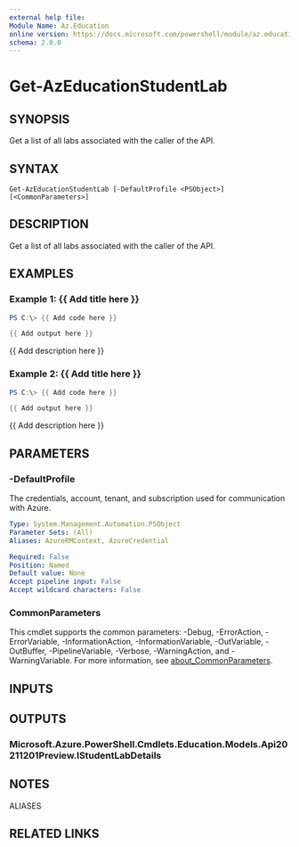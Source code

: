 ```yaml
---
external help file:
Module Name: Az.Education
online version: https://docs.microsoft.com/powershell/module/az.education/get-azeducationstudentlab
schema: 2.0.0
---
```


# Get-AzEducationStudentLab

## SYNOPSIS
Get a list of all labs associated with the caller of the API.

## SYNTAX

```
Get-AzEducationStudentLab [-DefaultProfile <PSObject>] [<CommonParameters>]
```

## DESCRIPTION
Get a list of all labs associated with the caller of the API.

## EXAMPLES

### Example 1: {{ Add title here }}
```powershell
PS C:\> {{ Add code here }}

{{ Add output here }}
```

{{ Add description here }}

### Example 2: {{ Add title here }}
```powershell
PS C:\> {{ Add code here }}

{{ Add output here }}
```

{{ Add description here }}

## PARAMETERS

### -DefaultProfile
The credentials, account, tenant, and subscription used for communication with Azure.

```yaml
Type: System.Management.Automation.PSObject
Parameter Sets: (All)
Aliases: AzureRMContext, AzureCredential

Required: False
Position: Named
Default value: None
Accept pipeline input: False
Accept wildcard characters: False
```

### CommonParameters
This cmdlet supports the common parameters: -Debug, -ErrorAction, -ErrorVariable, -InformationAction, -InformationVariable, -OutVariable, -OutBuffer, -PipelineVariable, -Verbose, -WarningAction, and -WarningVariable. For more information, see [about_CommonParameters](http://go.microsoft.com/fwlink/?LinkID=113216).

## INPUTS

## OUTPUTS

### Microsoft.Azure.PowerShell.Cmdlets.Education.Models.Api20211201Preview.IStudentLabDetails

## NOTES

ALIASES

## RELATED LINKS

